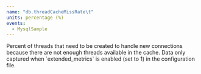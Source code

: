 ```yaml
---
name: "db.threadCacheMissRate\t"
units: percentage (%)
events:
  - MysqlSample
---
```


Percent of threads that need to be created to handle new connections because there are not enough threads available in the cache. Data only captured when \`extended\_metrics\` is enabled (set to 1) in the configuration file.
